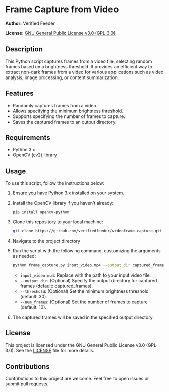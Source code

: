 # Frame Capture from Video

**Author:** Verified Feeder

**License:** [GNU General Public License v3.0 (GPL-3.0)](LICENSE)

## Description

This Python script captures frames from a video file, selecting random frames based on a brightness threshold. It provides an efficient way to extract non-dark frames from a video for various applications such as video analysis, image processing, or content summarization.

## Features

- Randomly captures frames from a video.
- Allows specifying the minimum brightness threshold.
- Supports specifying the number of frames to capture.
- Saves the captured frames to an output directory.

## Requirements

- Python 3.x
- OpenCV (cv2) library

## Usage

To use this script, follow the instructions below:

1. Ensure you have Python 3.x installed on your system.

2. Install the OpenCV library if you haven't already:

   ```bash
   pip install opencv-python
   ```

3. Clone this repository to your local machine:

   ```bash
   git clone https://github.com/verifiedfeeder/videoframe-capture.git
   ```

4. Navigate to the project directory

5. Run the script with the following command, customizing the arguments as needed:

   ```bash
   python frame_capture.py input_video.mp4 --output_dir captured_frames --threshold 30 --num_frames 10
   ```

   - `input_video.mp4`: Replace with the path to your input video file.
   - `--output_dir`: (Optional) Specify the output directory for captured frames (default: captured_frames).
   - `--threshold`: (Optional) Set the minimum brightness threshold (default: 30).
   - `--num_frames`: (Optional) Set the number of frames to capture (default: 10).

6. The captured frames will be saved in the specified output directory.

## License

This project is licensed under the GNU General Public License v3.0 (GPL-3.0). See the [LICENSE](LICENSE) file for more details.

## Contributions

Contributions to this project are welcome. Feel free to open issues or submit pull requests.
